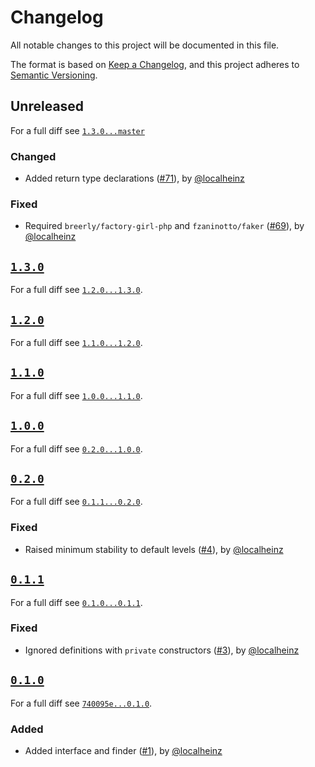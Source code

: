 # Changelog

All notable changes to this project will be documented in this file.

The format is based on [Keep a Changelog](https://keepachangelog.com/en/1.0.0/), and this project adheres to [Semantic Versioning](https://semver.org/spec/v2.0.0.html).

## Unreleased

For a full diff see [`1.3.0...master`][1.3.0...master]

### Changed

* Added return type declarations ([#71]), by [@localheinz]

### Fixed

* Required `breerly/factory-girl-php` and `fzaninotto/faker` ([#69]), by [@localheinz]

## [`1.3.0`][1.3.0]

For a full diff see [`1.2.0...1.3.0`][1.2.0...1.3.0].

## [`1.2.0`][1.2.0]

For a full diff see [`1.1.0...1.2.0`][1.1.0...1.2.0].

## [`1.1.0`][1.1.0]

For a full diff see [`1.0.0...1.1.0`][1.0.0...1.1.0].

## [`1.0.0`][1.0.0]

For a full diff see [`0.2.0...1.0.0`][0.2.0...1.0.0].

## [`0.2.0`][0.2.0]

For a full diff see [`0.1.1...0.2.0`][0.1.1...0.2.0].

### Fixed

* Raised minimum stability to default levels ([#4]), by [@localheinz]

## [`0.1.1`][0.1.1]

For a full diff see [`0.1.0...0.1.1`][0.1.0...0.1.1].

### Fixed

* Ignored definitions with `private` constructors ([#3]), by [@localheinz]

## [`0.1.0`][0.1.0]

For a full diff see [`740095e...0.1.0`][740095e...0.1.0].

### Added

* Added interface and finder ([#1]), by [@localheinz]

[0.1.0]: https://github.com/localheinz/factory-girl-definition/tag/0.1.0
[0.1.1]: https://github.com/localheinz/factory-girl-definition/tag/0.1.1
[0.2.0]: https://github.com/localheinz/factory-girl-definition/tag/0.2.0
[1.0.0]: https://github.com/localheinz/factory-girl-definition/tag/1.0.0
[1.1.0]: https://github.com/localheinz/factory-girl-definition/tag/1.1.0
[1.2.0]: https://github.com/localheinz/factory-girl-definition/tag/1.2.0
[1.3.0]: https://github.com/localheinz/factory-girl-definition/tag/1.3.0

[740095e...0.1.0]: https://github.com/localheinz/factory-girl-definition/compare/740095e...0.1.0
[0.1.0...0.1.1]: https://github.com/localheinz/factory-girl-definition/compare/0.1.0...0.1.1
[0.1.1...0.2.0]: https://github.com/localheinz/factory-girl-definition/compare/0.1.1...0.2.0
[0.2.0...1.0.0]: https://github.com/localheinz/factory-girl-definition/compare/0.2.0...1.0.0
[1.0.0...1.1.0]: https://github.com/localheinz/factory-girl-definition/compare/1.0.0...1.1.0
[1.1.0...1.2.0]: https://github.com/localheinz/factory-girl-definition/compare/1.1.0...1.2.0
[1.2.0...1.3.0]: https://github.com/localheinz/factory-girl-definition/compare/1.1.0...1.3.0
[1.3.0...master]: https://github.com/localheinz/factory-girl-definition/compare/1.3.0...master

[#1]: https://github.com/localheinz/factory-girl-definition/pull/1
[#3]: https://github.com/localheinz/factory-girl-definition/pull/3
[#4]: https://github.com/localheinz/factory-girl-definition/pull/4
[#69]: https://github.com/localheinz/factory-girl-definition/pull/69
[#71]: https://github.com/localheinz/factory-girl-definition/pull/71

[@localheinz]: https://github.com/localheinz
